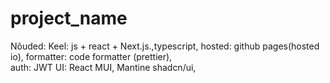 # project_name
Nõuded: 
Keel: js + react +  Next.js.,typescript,
hosted: github pages(hosted io),
formatter: code formatter (prettier),  
auth: JWT
UI: React MUI, Mantine shadcn/ui,
